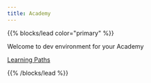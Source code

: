 ```yaml
---
title: Academy
---
```


<!-- this page is only used in local dev setup , this wont be used or rendered in production -->


{{% blocks/lead color="primary" %}}

Welcome to dev environment for your Academy


[Learning Paths](/academy/learning-paths/)



{{% /blocks/lead %}}
